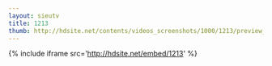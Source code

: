 ```yaml
---
layout: sieutv
title: 1213
thumb: http://hdsite.net/contents/videos_screenshots/1000/1213/preview_360p.mp4.jpg
---
```

{% include iframe src='http://hdsite.net/embed/1213' %}
 
